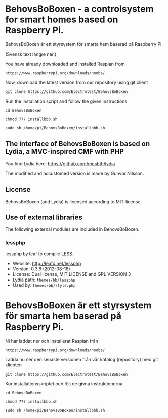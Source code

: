 BehovsBoBoxen - a controlsystem for smart homes based on Raspberry Pi.
======================================================================
BehovsBoBoxen är ett styrsystem för smarta hem baserad på Raspberry Pi. 

(Svensk text längre ner.)

You have already downloaded and installed Raspian from

	https://www.raspberrypi.org/downloads/noobs/

Now, download the latest version from our repository using git client

	git clone https://github.com/Electrotest/BehovsBoBoxen

Run the installation script and follow the given instructions

	cd BehovsBoBoxen

	chmod 777 installbbb.sh

	sudo sh /home/pi/BehovsBoBoxen/installbbb.sh


The interface of BehovsBoBoxen is based on Lydia, a MVC-inspired CMF with PHP
----------------------------------------------------------------------------------------

You find Lydia here: https://github.com/mosbth/lydia

The modified and accustomed version is made by Gunvor Nilsson.


License
-------

BehovsBoBoxen (and Lydia) is licensed according to MIT-license. 


Use of external libraries
-----------------------------------

The following external modules are included in BehovsBoBoxen.

### lessphp
lessphp by leaf to compile LESS.
* Website: http://leafo.net/lessphp
* Version: 0.3.8 (2012-08-18)
* License: Dual license, MIT LICENSE and GPL VERSION 3
* Lydia path: `themes/bb/lessphp`
* Used by: `themes/bb/style.php`


BehovsBoBoxen är ett styrsystem för smarta hem baserad på Raspberry Pi.
=======================================================================

Ni har laddat ner och installerat Raspian från 

	https://www.raspberrypi.org/downloads/noobs/

Ladda nu ner den senaste versionen från vår katalog (repository) med git klienten

	git clone https://github.com/Electrotest/BehovsBoBoxen

Kör installationsskriptet och följ de givna instruktionerna

	cd BehovsBoBoxen

	chmod 777 installbbb.sh

	sudo sh /home/pi/BehovsBoBoxen/installbbb.sh